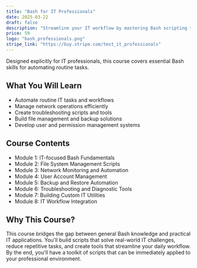 ```yaml
---
title: "Bash for IT Professionals"
date: 2025-03-22
draft: false
description: "Streamline your IT workflow by mastering Bash scripting tailored specifically for everyday IT tasks."
price: 59
logo: "bash_professionals.png"
stripe_link: "https://buy.stripe.com/test_it_professionals"
---
```


Designed explicitly for IT professionals, this course covers essential Bash skills for automating routine tasks.

## What You Will Learn

- Automate routine IT tasks and workflows
- Manage network operations efficiently
- Create troubleshooting scripts and tools
- Build file management and backup solutions
- Develop user and permission management systems

## Course Contents

- Module 1: IT-focused Bash Fundamentals
- Module 2: File System Management Scripts
- Module 3: Network Monitoring and Automation
- Module 4: User Account Management
- Module 5: Backup and Restore Automation
- Module 6: Troubleshooting and Diagnostic Tools
- Module 7: Building Custom IT Utilities
- Module 8: IT Workflow Integration

## Why This Course?

This course bridges the gap between general Bash knowledge and practical IT applications. You'll build scripts that solve real-world IT challenges, reduce repetitive tasks, and create tools that streamline your daily workflow. By the end, you'll have a toolkit of scripts that can be immediately applied to your professional environment.